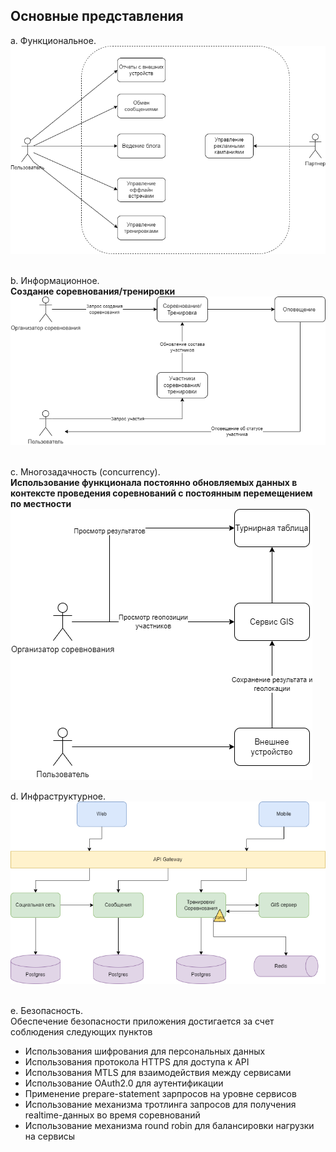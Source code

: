 ## Основные представления
a.	Функциональное.
<br />
![](./images/functional_view_diagram.png)
<br /><br />

b.	Информационное.
<br />
**Создание соревнования/тренировки**
![](./images/information_view_diagram.png)
<br /><br />

c.	Многозадачность (concurrency).
<br />
**Использование функционала постоянно обновляемых данных в контексте проведения соревнований с постоянным перемещением по местности**
<br />
![](./images/concurrency_view_diagram.png)

d.	Инфраструктурное.
<br />
![](./images/infrastructure_view_diagram.png)
<br /><br />

e.	Безопасность.
<br />
Обеспечение безопасности приложения достигается за счет соблюдения следующих пунктов
- Использования шифрования для персональных данных
- Использования протокола HTTPS для доступа к API
- Использования MTLS для взаимодействия между сервисами
- Использование OAuth2.0 для аутентификации
- Применение prepare-statement зарпросов на уровне сервисов
- Использование механизма тротлинга запросов для получения realtime-данных во время соревнований
- Использование механизма round robin для балансировки нагрузки на сервисы